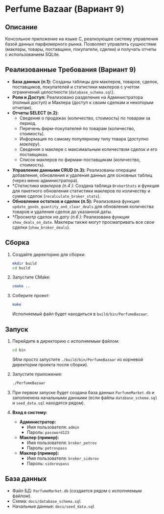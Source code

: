 # Perfume Bazaar (Вариант 9)

## Описание

Консольное приложение на языке C, реализующее систему управления базой данных парфюмерного рынка. Позволяет управлять сущностями (маклеры, товары, поставщики, покупатели, сделки) и получать отчеты с использованием SQLite.

## Реализованные Требования (Вариант 9)

* **База данных (п.1):** Созданы таблицы для маклеров, товаров, сделок, поставщиков, покупателей и статистики маклеров с учетом ограничений целостности (`database_schema.sql`).
* **Роли и Доступ:** Реализовано разделение на Администратора (полный доступ) и Маклера (доступ к своим сделкам и некоторым отчетам).
* **Отчеты SELECT (п.2):**
  * Сведения о продажах (количество, стоимость) по товарам за период.
  * Перечень фирм-покупателей по товарам (количество, стоимость).
  * Информация по самому популярному типу товара (*доступно маклеру*).
  * Сведения о маклере с максимальным количеством сделок и его поставщиках.
  * Список маклеров по фирмам-поставщикам (количество, стоимость).
* **Управление данными CRUD (п.3):** Реализованы операции добавления, обновления и удаления данных для основных таблиц (через меню администратора).
* **Статистика маклеров (п.4 *):** Создана таблица `BrokerStats` и функция для пакетного обновления статистики маклеров по количеству и сумме сделок (`recalculate_broker_stats`).
* **Обновление остатков и сделок (п.5):** Реализована функция `update_goods_quantity_and_clear_deals` для обновления количества товаров и удаления сделок до указанной даты.
* **Просмотр сделок на дату (п.6 *):** Реализована функция `show_deals_on_date`. Маклеры также могут просматривать все *свои* сделки (`show_broker_deals`).

## Сборка

1. Создайте директорию для сборки:

    ```bash
    mkdir build
    cd build
    ```

2. Запустите CMake:

    ```bash
    cmake ..
    ```

3. Соберите проект:

    ```bash
    make
    ```

    Исполняемый файл будет находиться в `build/bin/PerfumeBazaar`.

## Запуск

1. Перейдите в директорию с исполняемым файлом:

    ```bash
    cd bin
    ```

    (Или просто запустите `./build/bin/PerfumeBazaar` из корневой директории проекта после сборки).
2. Запустите приложение:

    ```bash
    ./PerfumeBazaar
    ```

3. При первом запуске будет создана база данных `ParfumeMarket.db` и заполненена начальными данными (если файлы `database_schema.sql` и `seed_data.sql` находятся рядом).
4. **Вход в систему:**
    * **Администратор:**
        * Имя пользователя: `admin`
        * Пароль: `password123`
    * **Маклер (пример):**
        * Имя пользователя: `broker_petrov`
        * Пароль: `petrovpass`
    * **Маклер (пример):**
        * Имя пользователя: `broker_sidorov`
        * Пароль: `sidorovpass`

## База данных

* Файл БД: `ParfumeMarket.db` (создается рядом с исполняемым файлом).
* Схема: `docs/database_schema.sql`
* Начальные данные: `docs/seed_data.sql`
